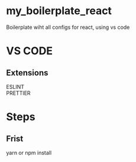 # my_boilerplate_react
Boilerplate wiht all configs for react, using vs code 

# VS CODE
## Extensions 
ESLINT <br /> 
PRETTIER <br /> 

# Steps
## Frist 
yarn or npm install <br />



